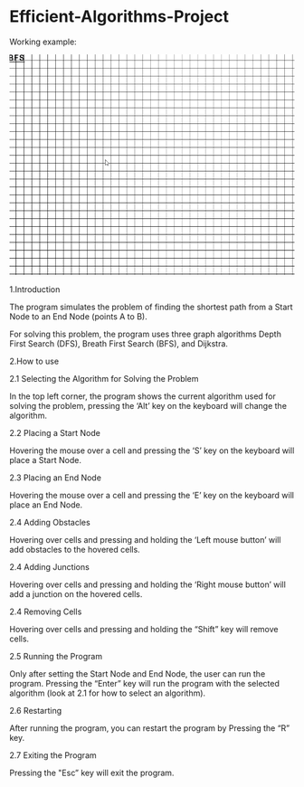 # Efficient-Algorithms-Project

Working example:

![Alt Text](BFS.gif)

1.Introduction 

The program simulates the problem of finding the shortest path from a Start Node to an End Node (points A to B).  

For solving this problem, the program uses three graph algorithms Depth First Search (DFS), Breath First Search (BFS), and Dijkstra.

2.How to use 

2.1 Selecting the Algorithm for Solving the Problem

In the top left corner, the program shows the current algorithm used for solving the problem, pressing the ‘Alt’ key on the keyboard will change the algorithm.

2.2 Placing a Start Node

Hovering the mouse over a cell and pressing the ‘S’ key on the keyboard will place a Start Node.

2.3 Placing an End Node

Hovering the mouse over a cell and pressing the ‘E’ key on the keyboard will place an End Node.

2.4 Adding Obstacles 

Hovering over cells and pressing and holding the ‘Left mouse button’ will add obstacles to the hovered cells.

2.4 Adding Junctions 

Hovering over cells and pressing and holding the ‘Right mouse button’ will add a junction on the hovered cells.

2.4 Removing Cells 

Hovering over cells and pressing and holding the “Shift” key will remove cells.

2.5 Running the Program 

Only after setting the Start Node and End Node, the user can run the program. Pressing the “Enter” 
key will run the program with the selected algorithm (look at 2.1 for how to select an algorithm).

2.6 Restarting 

After running the program, you can restart the program by Pressing the “R” key.

2.7 Exiting the Program 

Pressing the "Esc” key will exit the program.
